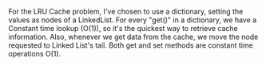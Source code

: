 For the LRU Cache problem, I've chosen to use a dictionary, setting the values as nodes of a LinkedList.
For every "get()" in a dictionary, we have a Constant time lookup (O(1)), so it's the quickest way to retrieve cache information.
Also, whenever we get data from the cache, we move the node requested to Linked List's tail.
Both get and set methods are constant time operations O(1).
